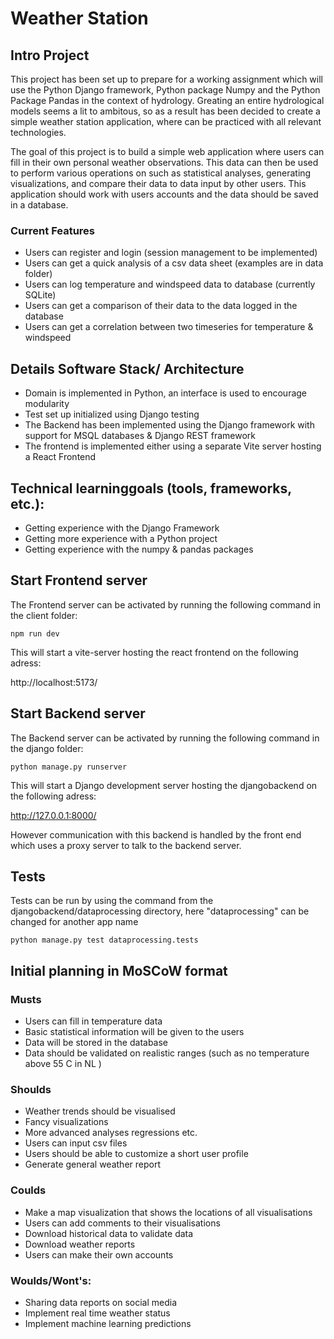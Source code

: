 # Weather Station


## Intro Project

This project has been set up to prepare for a working assignment which will use the Python Django framework, Python package Numpy and the Python Package Pandas in the context of hydrology. Greating an entire hydrological models seems a lit to ambitous, so as a result has been decided to create a simple weather station application, where can be practiced with all relevant technologies.

The goal of this project is to build a simple web application where users can fill in their own personal weather observations. This data can then be used to perform various operations on such as statistical analyses, generating visualizations, and compare their data to data input by other users. This application should work with users accounts and the data should be saved in a database.  
### Current Features
- Users can register and login (session management to be implemented)
- Users can get a quick analysis of a csv data sheet (examples are in data folder)
- Users can log temperature and windspeed data to database (currently SQLite)
- Users can get a comparison of their data to the data logged in the database
- Users can get a correlation between two timeseries for temperature & windspeed


## Details Software Stack/ Architecture

- Domain is implemented in Python, an interface is used to encourage modularity
- Test set up initialized using Django testing
- The Backend has been implemented using the Django framework with support for MSQL databases & Django REST framework
- The frontend is implemented either using a separate Vite server hosting a React Frontend



## Technical learninggoals (tools, frameworks, etc.):
- Getting experience with the Django Framework
- Getting more experience with a Python project
- Getting experience with the numpy & pandas packages 

## Start Frontend server

The Frontend server can be activated by running the following command in the client folder:
```
npm run dev
```
This will start a vite-server hosting the react frontend on the following adress:

http://localhost:5173/

## Start Backend server
The Backend server can be activated by running the following command in the django folder:
```
python manage.py runserver

```
This will start a Django development server hosting the djangobackend on the following adress:

http://127.0.0.1:8000/

However communication with this backend is handled by the front end which uses a proxy server to talk to the backend server.


## Tests
Tests can be run by using the command from the djangobackend/dataprocessing directory, 
here "dataprocessing" can be changed for another app name

```
python manage.py test dataprocessing.tests
```

## Initial planning in MoSCoW format

### Musts
- Users can fill in temperature data
- Basic statistical information will be given to the users
- Data will be stored in the database
- Data should be validated on realistic ranges (such as no temperature above 55 C in NL )

### Shoulds 
- Weather trends should be visualised
- Fancy visualizations
- More advanced analyses regressions etc.
- Users can input csv files
- Users should be able to customize a short user profile
- Generate general weather report

### Coulds
- Make a map visualization that shows the locations of all visualisations
- Users can add comments to their visualisations
- Download historical data to validate data
- Download weather reports
- Users can make their own accounts


### Woulds/Wont's:
- Sharing data reports on social media
- Implement real time weather status
- Implement machine learning predictions









